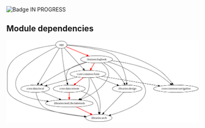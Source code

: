 ![Badge IN PROGRESS](http://img.shields.io/static/v1?label=STATUS&message=EM%20DESENVOLVIMENTO&color=GREEN&style=for-the-badge)

## Module dependencies
<kbd>
<img src="images/graphviz_modules.png" width="1005"/>
</kbd>
